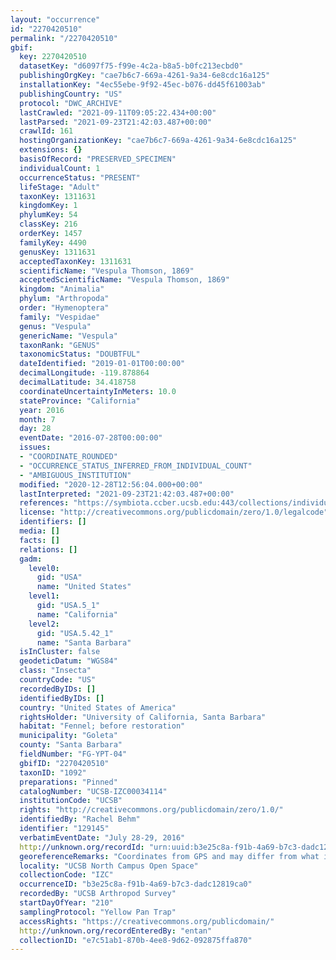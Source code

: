 ```yaml
---
layout: "occurrence"
id: "2270420510"
permalink: "/2270420510"
gbif:
  key: 2270420510
  datasetKey: "d6097f75-f99e-4c2a-b8a5-b0fc213ecbd0"
  publishingOrgKey: "cae7b6c7-669a-4261-9a34-6e8cdc16a125"
  installationKey: "4ec55ebe-9f92-45ec-b076-dd45f61003ab"
  publishingCountry: "US"
  protocol: "DWC_ARCHIVE"
  lastCrawled: "2021-09-11T09:05:22.434+00:00"
  lastParsed: "2021-09-23T21:42:03.487+00:00"
  crawlId: 161
  hostingOrganizationKey: "cae7b6c7-669a-4261-9a34-6e8cdc16a125"
  extensions: {}
  basisOfRecord: "PRESERVED_SPECIMEN"
  individualCount: 1
  occurrenceStatus: "PRESENT"
  lifeStage: "Adult"
  taxonKey: 1311631
  kingdomKey: 1
  phylumKey: 54
  classKey: 216
  orderKey: 1457
  familyKey: 4490
  genusKey: 1311631
  acceptedTaxonKey: 1311631
  scientificName: "Vespula Thomson, 1869"
  acceptedScientificName: "Vespula Thomson, 1869"
  kingdom: "Animalia"
  phylum: "Arthropoda"
  order: "Hymenoptera"
  family: "Vespidae"
  genus: "Vespula"
  genericName: "Vespula"
  taxonRank: "GENUS"
  taxonomicStatus: "DOUBTFUL"
  dateIdentified: "2019-01-01T00:00:00"
  decimalLongitude: -119.878864
  decimalLatitude: 34.418758
  coordinateUncertaintyInMeters: 10.0
  stateProvince: "California"
  year: 2016
  month: 7
  day: 28
  eventDate: "2016-07-28T00:00:00"
  issues:
  - "COORDINATE_ROUNDED"
  - "OCCURRENCE_STATUS_INFERRED_FROM_INDIVIDUAL_COUNT"
  - "AMBIGUOUS_INSTITUTION"
  modified: "2020-12-28T12:56:04.000+00:00"
  lastInterpreted: "2021-09-23T21:42:03.487+00:00"
  references: "https://symbiota.ccber.ucsb.edu:443/collections/individual/index.php?occid=129145"
  license: "http://creativecommons.org/publicdomain/zero/1.0/legalcode"
  identifiers: []
  media: []
  facts: []
  relations: []
  gadm:
    level0:
      gid: "USA"
      name: "United States"
    level1:
      gid: "USA.5_1"
      name: "California"
    level2:
      gid: "USA.5.42_1"
      name: "Santa Barbara"
  isInCluster: false
  geodeticDatum: "WGS84"
  class: "Insecta"
  countryCode: "US"
  recordedByIDs: []
  identifiedByIDs: []
  country: "United States of America"
  rightsHolder: "University of California, Santa Barbara"
  habitat: "Fennel; before restoration"
  municipality: "Goleta"
  county: "Santa Barbara"
  fieldNumber: "FG-YPT-04"
  gbifID: "2270420510"
  taxonID: "1092"
  preparations: "Pinned"
  catalogNumber: "UCSB-IZC00034114"
  institutionCode: "UCSB"
  rights: "http://creativecommons.org/publicdomain/zero/1.0/"
  identifiedBy: "Rachel Behm"
  identifier: "129145"
  verbatimEventDate: "July 28-29, 2016"
  http://unknown.org/recordId: "urn:uuid:b3e25c8a-f91b-4a69-b7c3-dadc12819ca0"
  georeferenceRemarks: "Coordinates from GPS and may differ from what is on the label"
  locality: "UCSB North Campus Open Space"
  collectionCode: "IZC"
  occurrenceID: "b3e25c8a-f91b-4a69-b7c3-dadc12819ca0"
  recordedBy: "UCSB Arthropod Survey"
  startDayOfYear: "210"
  samplingProtocol: "Yellow Pan Trap"
  accessRights: "https://creativecommons.org/publicdomain/"
  http://unknown.org/recordEnteredBy: "entan"
  collectionID: "e7c51ab1-870b-4ee8-9d62-092875ffa870"
---
```

